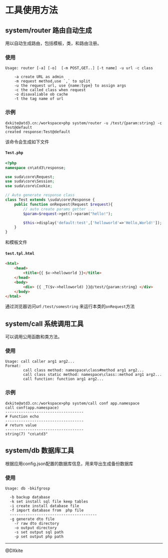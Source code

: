 # 工具使用方法

## system/router 路由自动生成
用以自动生成路由，包括模板，类，和路由注册。
### 使用
```
Usage: router [-a] [-o]  [-m POST,GET..] [-t name] -u url -c class

    -a create URL as admin
    -m request method,use `,` to split 
    -u the request url, use {name:type} to assign args
    -c the called class when request
    -o disavaliable ob cache
    -t the tag name of url
```
### 示例
```
dxkite@atd3.cn:/workspace>php system/router -u /test/{param:string} -c Test@default
created response:Test@default
```
该命令会生成如下文件

#### `Test.php`
```php
<?php
namespace cn\atd3\response;

use suda\core\Request;
use suda\core\Session;
use suda\core\Cookie;

// Auto generate response class
class Test extends \suda\core\Response {
    public function onRequest(Request $request){
        // auto create params getter ...
		$param=$request->get()->param("hello!");

        $this->display('default:test',['helloworld'=>'Hello,World!']);
    }
}
```
和模板文件
#### `test.tpl.html`
```html
<html>
    <head>
        <title>{{ $v->helloworld }}</title>
    </head>
    <body>
        <div> {{ _T($v->helloworld) }}@/test/{param:string} </div>
    </body>
</html>
```
通过浏览器访问url `/test/somestring` 来运行本类的`onRequest`方法

## system/call 系统调用工具
可以调用公用函数和类方法。
### 使用
```
Usage: call caller arg1 arg2...
Format:
        call class method: namespace\class#method arg1 arg2...
        call class static method: namespace\class::method arg1 arg2...
        call function: function arg1 arg2...
```

### 示例
```
dxkite@atd3.cn:/workspace>php system/call conf app.namespace
call conf(app.namespace)
-----------------------------------
# Function echo
-----------------------------------
# return value
-----------------------------------
string(7) "cn\atd3"
```

## system/db 数据库工具
根据应用config.json配置的数据库信息，用来导出生成备份数据库
### 使用
```
Usage: db -bkifgrosp 

  -b backup database
  -k set install sql file keep tables
  -i create install database file
  -f import database from  php file
  ---------------------------------------
  -g generate dto file
    -r raw dto directory 
    -o output directory
    -s set output sql path
    -p set output php path
```

-------------
@DXkite